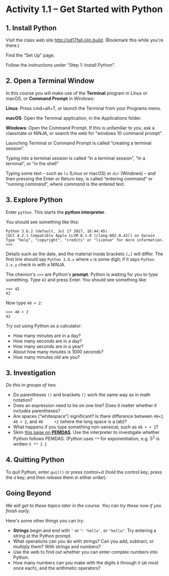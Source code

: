 # Activity 1.1 – Get Started with Python

## 1. Install Python

Visit the class web site <http://sd17fall.olin.build>. (Bookmark this while you're there.)

Find the “Set Up” page.

Follow the instructions under “Step 1: Install Python”.

## 2. Open a Terminal Window

In this course you will make use of the **Terminal** program in Linux or macOS, or **Command Prompt** in Windows:

**Linux**: Press cmd+alt+T, or launch the Terminal from your Programs menu.

**macOS**: Open the Terminal application, in the Applications folder.

**Windows**: Open the Command Prompt. If this is unfamiliar to you, ask a classmate or NINJA, or search the web for “windows 10 command prompt”.

Launching Terminal or Command Prompt is called “creating a terminal session”.

Typing into a terminal session is called “in a terminal session”, “in a terminal”, or “in the shell”

 Typing some text – such as `ls` (Linux or macOS) or `dir` (Windows) – and then pressing the Enter or Return key, is called “entering *command*“ or “running *command*”, where *command* is the entered text.

## 3. Explore Python

Enter `python`. This starts the **python interpreter**.

You should see something like this:

```
Python 3.6.2 (default, Jul 17 2017, 16:44:45)
[GCC 4.2.1 Compatible Apple LLVM 8.1.0 (clang-802.0.42)] on darwin
Type "help", "copyright", "credits" or "license" for more information.
>>>
```

Details such as the date, and the material inside brackets `[…]` will differ. The first line should say `Python 3.6.x` where `x` is some digit; if it says `Python 2.x.y` check in with a NINJA.

The chevron's `>>>` are Python's **prompt**. Python is waiting for you to type something. Type `42` and press Enter. You should see something like:

```
>>> 42
42
```

Now type `40 + 2`:

```
>>> 40 + 2
42
```

Try out using Python as a calculator:

* How many minutes are in a day?
* How many seconds are in a day?
* How many seconds are in a year?
* About how many minutes is 1000 seconds?
* How many minutes old are you?

## 3. Investigation

*Do this in groups of two.*

* Do parentheses `()` and brackets `[]` work the same way as in math notation?
* Does an expression need to be on one line? Does it matter whether it includes parentheses?
* Are spaces (“whitespace”) significant? Is there difference between `40+2`, `40 + 2`, and `40     +2` (where the long space is a tab)?
* What happens if you type something non-sensical, such as `40 + + 2`?
* Skim [this page on **PEMDAS**](https://www.mathsisfun.com/operation-order-pemdas.html). Use the interpreter to investigate whether Python follows PEMDAS. (Python uses `**` for exponentiation, e.g. $5^2$ is written `5 ** 2` .)

## 4. Quitting Python

To quit Python, enter `quit()` or press control+d (hold the control key; press the `d` key; and then release them in either order).

## Going Beyond

*We will get to these topics later in the course. You can try these now if you finish early.*

Here's some other things you can try:

* **Strings** begin and end with `'` or `"`: `'hello'`, or `"hello"`. Try entering a string at the Python prompt.
* What operations can you do with strings? Can you add, subtract, or multiply them? With strings and numbers?
* Use the web to find out whether you can enter complex numbers into Python.
* How many numbers can you make with the digits `0` through `9` (at most once each), and the arithmetic operators?
